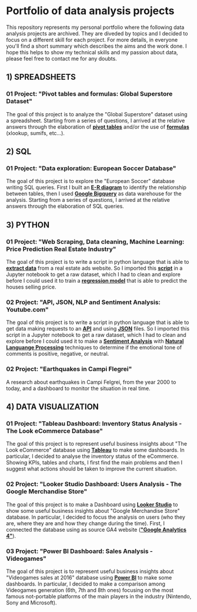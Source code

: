 # Portfolio of data analysis projects

This repository represents my personal portfolio where the following data analysis projects are archived. They are diveded by topics and  I decided to focus on a different skill for each project. For more details, in everyone you'll find a short summary which describes the aims and the work done. I hope this helps to show my technical skills and my passion about data, please feel free to contact me for any doubts.

## 1) SPREADSHEETS
###  01 Project: "Pivot tables and formulas: Global Superstore Dataset"

The goal of this project is to analyze the "Global Superstore" dataset using a spreadsheet. Starting from a series of questions, I arrived at the relative answers through the elaboration of <ins>**pivot tables**</ins> and/or the use of <ins>**formulas**</ins> (xlookup, sumifs, etc...).

## 2) SQL
###  01 Project: "Data exploration: European Soccer Database"

The goal of this project is to explore the "European Soccer" database writing SQL queries. First I built an <ins>**E-R diagram**</ins> to identify the relationship between tables, then I used <ins>**Google Bigquery**</ins> as data warehouse for the analysis. Starting from a series of questions, I arrived at the relative answers through the elaboration of SQL queries.

## 3) PYTHON
###  01 Project: "Web Scraping, Data cleaning, Machine Learning: Price Prediction Real Estate Industry"

The goal of this project is to write a script in python language that is able to <ins>**extract data**</ins> from a real estate ads website. So I imported this <ins>**script**</ins> in a Jupyter notebook to get a raw dataset, which I had to clean and explore before I could used it to train a <ins>**regression model**</ins> that is able to predict the houses selling price. 

###  02 Project: "API, JSON, NLP and Sentiment Analysis: Youtube.com"

The goal of this project is to write a script in python language that is able to get data making requests to an <ins>**API**</ins> and using <ins>**JSON**</ins> files. So I imported this script in a Jupyter notebook to get a raw dataset, which I had to clean and explore before I could used it to make a <ins>**Sentiment Analysis**</ins> with <ins>**Natural Languange Processing**</ins> techniques to determine if the emotional tone of comments is positive, negative, or neutral.

###  02 Project: "Earthquakes in Campi Flegrei"

A research about earthquakes in Campi Felgrei, from the year 2000 to today, and a dashboard to monitor the situation in real time.

## 4) DATA VISUALIZATION
###  01 Project: "Tableau Dashboard: Inventory Status Analysis - The Look eCommerce Database"

The goal of this project is to represent useful business insights about "The Look eCommerce" database using <ins>**Tableau**</ins> to make some dashboards. In particular, I decided to analyse the inventory status of the eCommerce. Showing KPIs, tables and charts, I first find the main problems and then I suggest what actions should be taken to improve the current situation.

###  02 Project: "Looker Studio Dashboard: Users Analysis - The Google Merchandise Store"

The goal of this project is to make a Dashboard using <ins>**Looker Studio**</ins> to show some useful business insights about "Google Merchandise Store" database. In particular, I decided to focus the analysis on users (who they are, where they are and how they change during the time). First, I connected the database using as source GA4 website (<ins>**"Google Analytics 4"**</ins>).

###  03 Project: "Power BI Dashboard: Sales Analysis - Videogames"

The goal of this project is to represent useful business insights about "Videogames sales at 2016" database using <ins>**Power BI**</ins> to make some dashboards. In particular, I decided to make a comparison among Videogames generation (6th, 7th and 8th ones) focusing on the most famous not-portable platforms of the main players in the industry (Nintendo, Sony and Microsoft).













